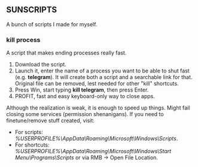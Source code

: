 ## SUNSCRIPTS
A bunch of scripts I made for myself.
### **kill process**
A script that makes ending processes really fast.
1. Download the script.
2. Launch it, enter the name of a process you want to be able to shut fast (e.g. **telegram**). It will create both a script and a searchable link for that. Original file can be removed, lest needed for other "kill" shortcuts.
3. Press Win, start typing **kill telegram**, then press Enter.
4. PROFIT, fast and easy keyboard-only way to close apps.

Although the realization is weak, it is enough to speed up things. Might fail closing some services (permission shenanigans). If you need to finetune/remove stuff created, visit:
- For scripts: *%USERPROFILE%\AppData\Roaming\Microsoft\Windows\Scripts*.
- For shortcuts: *%USERPROFILE%\AppData\Roaming\Microsoft\Windows\Start Menu\Programs\Scripts* or via RMB -> Open File Location.